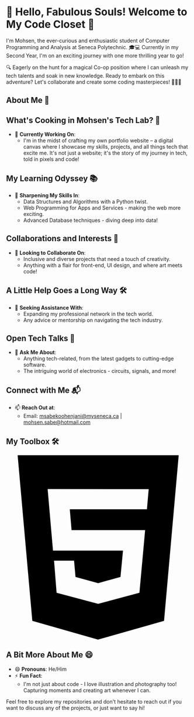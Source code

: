 
# 🌟 Hello, Fabulous Souls! Welcome to My Code Closet  🌈

I'm Mohsen, the ever-curious and enthusiastic student of Computer Programming and Analysis at Seneca Polytechnic. 🎓💻 
Currently in my Second Year, I'm on an exciting journey with one more thrilling year to go!

🔍 Eagerly on the hunt for a magical Co-op position where I can unleash my tech talents and soak in new knowledge. 
Ready to embark on this adventure? Let's collaborate and create some coding masterpieces! 🌊👨‍💻


## About Me 🚀

## What's Cooking in Mohsen's Tech Lab? 🧪

- 🔭 **Currently Working On**: 
  - I'm in the midst of crafting my own portfolio website – a digital canvas where I showcase my skills, projects, and all things tech that excite me. It's not just a website; it's the story of my journey in tech, told in pixels and code!

## My Learning Odyssey 📚
- 🌱 **Sharpening My Skills In**:
  - Data Structures and Algorithms with a Python twist.
  - Web Programming for Apps and Services - making the web more exciting.
  - Advanced Database techniques - diving deep into data!

## Collaborations and Interests 🤝
- 👯 **Looking to Collaborate On**: 
  - Inclusive and diverse projects that need a touch of creativity.
  - Anything with a flair for front-end, UI design, and where art meets code!

## A Little Help Goes a Long Way 🛠️
- 🤔 **Seeking Assistance With**: 
  - Expanding my professional network in the tech world.
  - Any advice or mentorship on navigating the tech industry.

## Open Tech Talks 💬
- 💬 **Ask Me About**:
  - Anything tech-related, from the latest gadgets to cutting-edge software.
  - The intriguing world of electronics - circuits, signals, and more!

## Connect with Me 📬
- 📫 **Reach Out at**:
  - Email: msabekoohenjani@myseneca.ca | mohsen.sabe@hotmail.com

## My Toolbox 🛠️
<svg role="img" viewBox="0 0 24 24" xmlns="http://www.w3.org/2000/svg"><title>HTML5</title><path d="M1.5 0h21l-1.91 21.563L11.977 24l-8.564-2.438L1.5 0zm7.031 9.75l-.232-2.718 10.059.003.23-2.622L5.412 4.41l.698 8.01h9.126l-.326 3.426-2.91.804-2.955-.81-.188-2.11H6.248l.33 4.171L12 19.351l5.379-1.443.744-8.157H8.531z"/></svg>

## A Bit More About Me 😄
- 😄 **Pronouns**: He/Him
- ⚡ **Fun Fact**: 
  - I'm not just about code - I love illustration and photography too! Capturing moments and creating art whenever I can.

Feel free to explore my repositories and don't hesitate to reach out if you want to discuss any of the projects, or just want to say hi!

